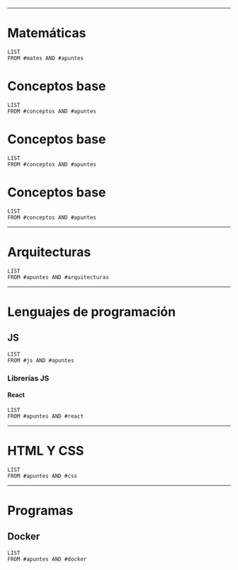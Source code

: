 ___
# Matemáticas

```dataview
LIST
FROM #mates AND #apuntes 
```
# Conceptos base
```dataview
LIST
FROM #conceptos AND #apuntes 
```
# Conceptos base
```dataview
LIST
FROM #conceptos AND #apuntes 
```
# Conceptos base
```dataview
LIST
FROM #conceptos AND #apuntes 
```

___
# Arquitecturas
```dataview
LIST
FROM #apuntes AND #arquitecturas 
```

___
# Lenguajes de programación

## JS
```dataview
LIST
FROM #js AND #apuntes 
```
### Librerías JS
#### React
```dataview
LIST
FROM #apuntes AND #react 
```

___
# HTML Y CSS
```dataview
LIST
FROM #apuntes AND #css 
```

___
# Programas
## Docker
```dataview
LIST
FROM #apuntes AND #docker 
```